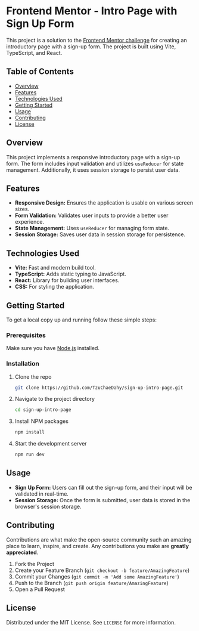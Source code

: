 
# Frontend Mentor - Intro Page with Sign Up Form

This project is a solution to the [Frontend Mentor challenge](https://www.frontendmentor.io/challenges) for creating an introductory page with a sign-up form. The project is built using Vite, TypeScript, and React.

## Table of Contents

- [Overview](#overview)
- [Features](#features)
- [Technologies Used](#technologies-used)
- [Getting Started](#getting-started)
- [Usage](#usage)
- [Contributing](#contributing)
- [License](#license)

## Overview

This project implements a responsive introductory page with a sign-up form. The form includes input validation and utilizes `useReducer` for state management. Additionally, it uses session storage to persist user data.

## Features

- **Responsive Design:** Ensures the application is usable on various screen sizes.
- **Form Validation:** Validates user inputs to provide a better user experience.
- **State Management:** Uses `useReducer` for managing form state.
- **Session Storage:** Saves user data in session storage for persistence.

## Technologies Used

- **Vite:** Fast and modern build tool.
- **TypeScript:** Adds static typing to JavaScript.
- **React:** Library for building user interfaces.
- **CSS:** For styling the application.

## Getting Started

To get a local copy up and running follow these simple steps:

### Prerequisites

Make sure you have [Node.js](https://nodejs.org/) installed.

### Installation

1. Clone the repo
   ```sh
   git clone https://github.com/TzuChaeDahy/sign-up-intro-page.git
   ```
2. Navigate to the project directory
   ```sh
   cd sign-up-intro-page
   ```
3. Install NPM packages
   ```sh
   npm install
   ```
4. Start the development server
   ```sh
   npm run dev
   ```

## Usage

- **Sign Up Form:** Users can fill out the sign-up form, and their input will be validated in real-time.
- **Session Storage:** Once the form is submitted, user data is stored in the browser's session storage.

## Contributing

Contributions are what make the open-source community such an amazing place to learn, inspire, and create. Any contributions you make are **greatly appreciated**.

1. Fork the Project
2. Create your Feature Branch (`git checkout -b feature/AmazingFeature`)
3. Commit your Changes (`git commit -m 'Add some AmazingFeature'`)
4. Push to the Branch (`git push origin feature/AmazingFeature`)
5. Open a Pull Request

## License

Distributed under the MIT License. See `LICENSE` for more information.
